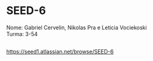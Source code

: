 # SEED-6
Nome: Gabriel Cervelin, Nikolas Pra e Leticia Vociekoski <br>
Turma: 3-54 <br>
##
https://seed1.atlassian.net/browse/SEED-6
